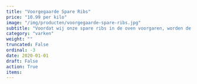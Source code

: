 ```yaml
---
title: "Voorgegaarde Spare Ribs"
price: "10.99 per kilo"
image: "/img/producten/voorgegaarde-spare-ribs.jpg"
subtitle: "Voordat wij onze spare ribs in de oven voorgaren, worden de spare ribs gemarineerd in een tumbler. Bij het tumblen wordt het vlees rondgedraaid en gekanteld in een grote ronde trommel. Doordat het product gaat rollen worden de spiercellen in het vlees geactiveerd, waardoor de eiwitten beter hun best doen. Zo zorgen zij voor een betere opname van de zelfgemaakte marinade. Dit maakt onze spare ribs de lekkerste spare ribs uit Noord-Holland!"
category: "varken"
weight: ""
truncated: False
ordinal: -3
date: 2020-01-01
draft: False
action: True
items: 
---
```

